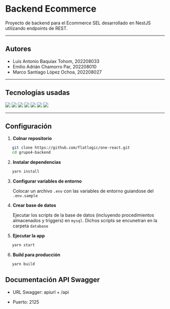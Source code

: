 # Backend Ecommerce

Proyecto de backend para el Ecommerce SEL desarrollado en NestJS utilizando endpoints de REST.

---

## Autores

- Luis Antonio Baquiax Tohom, 202208033
- Emilio Adrián Chamorro Par, 202208010
- Marco Santiago López Ochoa, 202208027

---

## Tecnologías usadas

<p align="left">
  <img src="https://img.shields.io/badge/Node.js-22.13.1-green?logo=node.js&logoColor=white" />
  <img src="https://img.shields.io/badge/NestJS-red?logo=nestjs&logoColor=white" />
  <img src="https://img.shields.io/badge/Yarn-1.x-blue?logo=yarn&logoColor=white" />
  <img src="https://img.shields.io/badge/MySQL-005C84?logo=mysql&logoColor=white" />
  <img src="https://img.shields.io/badge/TypeORM-FF4785?logo=data:image/svg+xml;base64,...&logoColor=white" />
  <img src="https://img.shields.io/badge/class--validator-yellow" />
  <img src="https://img.shields.io/badge/Swagger-85EA2D?logo=swagger&logoColor=black" />
</p>
  


---

## Configuración
1. **Colnar repositorio**  
   
```bash
   git clone https://github.com/flatlogic/one-react.git
   cd grupo4-backend

```

2. **Instalar dependencias**  
   
```bash
   yarn install
```
3. **Configurar variables de entorno**

    Colocar un archivo `.env` con las variables de entorno guiandose del `.env.sample`

4. **Crear base de datos**  
   
    Ejecutar los scripts de la base de datos (incluyendo procedimientos almacenados y triggers) en `mysql`.
    Dichos scripts se encunetran en la carpeta `database` 

5. **Ejecutar la app**  
   
```bash
   yarn start
```

6. **Build para producción**  
   
```bash
   yarn build
```



## Documentación API Swagger

- URL Swagger: apiurl + /api

- Puerto: 2125
